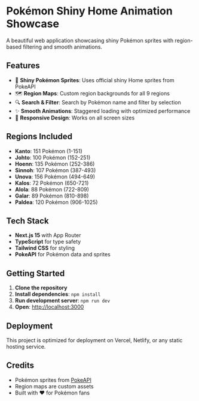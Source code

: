 # Pokémon Shiny Home Animation Showcase

A beautiful web application showcasing shiny Pokémon sprites with region-based filtering and smooth animations.

## Features

- 🌟 **Shiny Pokémon Sprites**: Uses official shiny Home sprites from PokeAPI
- 🗺️ **Region Maps**: Custom region backgrounds for all 9 regions
- 🔍 **Search & Filter**: Search by Pokémon name and filter by selection
- ✨ **Smooth Animations**: Staggered loading with optimized performance
- 📱 **Responsive Design**: Works on all screen sizes

## Regions Included

- **Kanto**: 151 Pokémon (1-151)
- **Johto**: 100 Pokémon (152-251)
- **Hoenn**: 135 Pokémon (252-386)
- **Sinnoh**: 107 Pokémon (387-493)
- **Unova**: 156 Pokémon (494-649)
- **Kalos**: 72 Pokémon (650-721)
- **Alola**: 88 Pokémon (722-809)
- **Galar**: 89 Pokémon (810-898)
- **Paldea**: 120 Pokémon (906-1025)

## Tech Stack

- **Next.js 15** with App Router
- **TypeScript** for type safety
- **Tailwind CSS** for styling
- **PokeAPI** for Pokémon data and sprites

## Getting Started

1. **Clone the repository**
2. **Install dependencies**: `npm install`
3. **Run development server**: `npm run dev`
4. **Open**: [http://localhost:3000](http://localhost:3000)

## Deployment

This project is optimized for deployment on Vercel, Netlify, or any static hosting service.

## Credits

- Pokémon sprites from [PokeAPI](https://pokeapi.co/)
- Region maps are custom assets
- Built with ❤️ for Pokémon fans